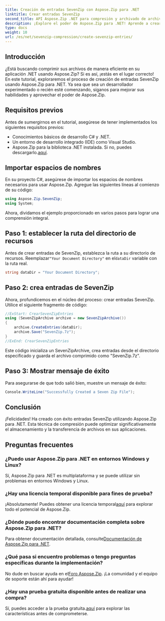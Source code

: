 ```yaml
---
title: Creación de entradas SevenZip con Aspose.Zip para .NET
linktitle: Crear entradas SevenZip
second_title: API Aspose.Zip .NET para compresión y archivado de archivos
description: ¡Explore el poder de Aspose.Zip para .NET! Aprende a crear entradas SevenZip paso a paso. Comprime archivos sin esfuerzo. Descárguelo ahora para disfrutar de una experiencia de desarrollo perfecta.
type: docs
weight: 10
url: /es/net/sevenzip-compression/create-sevenzip-entries/
---
```


## Introducción

¿Está buscando comprimir sus archivos de manera eficiente en su aplicación .NET usando Aspose.Zip? Si es así, ¡estás en el lugar correcto! En este tutorial, exploraremos el proceso de creación de entradas SevenZip usando Aspose.Zip para .NET. Ya sea que sea un desarrollador experimentado o recién esté comenzando, síganos para mejorar sus habilidades y aprovechar el poder de Aspose.Zip.

## Requisitos previos

Antes de sumergirnos en el tutorial, asegúrese de tener implementados los siguientes requisitos previos:

- Conocimientos básicos de desarrollo C# y .NET.
- Un entorno de desarrollo integrado (IDE) como Visual Studio.
-  Aspose.Zip para la biblioteca .NET instalada. Si no, puedes descargarlo.[aquí](https://releases.aspose.com/zip/net/).

## Importar espacios de nombres

En su proyecto C#, asegúrese de importar los espacios de nombres necesarios para usar Aspose.Zip. Agregue las siguientes líneas al comienzo de su código:

```csharp
using Aspose.Zip.SevenZip;
using System;
```

Ahora, dividamos el ejemplo proporcionado en varios pasos para lograr una comprensión integral.

## Paso 1: establecer la ruta del directorio de recursos

 Antes de crear entradas de SevenZip, establezca la ruta a su directorio de recursos. Reemplazar`"Your Document Directory"` en el`dataDir` variable con la ruta real.

```csharp
string dataDir = "Your Document Directory";
```

## Paso 2: crea entradas de SevenZip

Ahora, profundicemos en el núcleo del proceso: crear entradas SevenZip. Utilice el siguiente fragmento de código:

```csharp
//ExStart: CrearSevenZipEntries
using (SevenZipArchive archive = new SevenZipArchive())
{
    archive.CreateEntries(dataDir);
    archive.Save("SevenZip.7z");
}
//ExEnd: CrearSevenZipEntries
```

Este código inicializa un SevenZipArchive, crea entradas desde el directorio especificado y guarda el archivo comprimido como "SevenZip.7z".

## Paso 3: Mostrar mensaje de éxito

Para asegurarse de que todo salió bien, muestre un mensaje de éxito:

```csharp
Console.WriteLine("Successfully Created a Seven Zip File");
```

## Conclusión

¡Felicidades! Ha creado con éxito entradas SevenZip utilizando Aspose.Zip para .NET. Esta técnica de compresión puede optimizar significativamente el almacenamiento y la transferencia de archivos en sus aplicaciones.

## Preguntas frecuentes

### ¿Puedo usar Aspose.Zip para .NET en entornos Windows y Linux?
Sí, Aspose.Zip para .NET es multiplataforma y se puede utilizar sin problemas en entornos Windows y Linux.

### ¿Hay una licencia temporal disponible para fines de prueba?
 ¡Absolutamente! Puedes obtener una licencia temporal[aquí](https://purchase.aspose.com/temporary-license/) para explorar todo el potencial de Aspose.Zip.

### ¿Dónde puedo encontrar documentación completa sobre Aspose.Zip para .NET?
 Para obtener documentación detallada, consulte[Documentación de Aspose.Zip para .NET](https://reference.aspose.com/zip/net/).

### ¿Qué pasa si encuentro problemas o tengo preguntas específicas durante la implementación?
 No dude en buscar ayuda en el[Foro Aspose.Zip](https://forum.aspose.com/c/zip/37). ¡La comunidad y el equipo de soporte están ahí para ayudar!

### ¿Hay una prueba gratuita disponible antes de realizar una compra?
 Sí, puedes acceder a la prueba gratuita.[aquí](https://releases.aspose.com/) para explorar las características antes de comprometerse.
